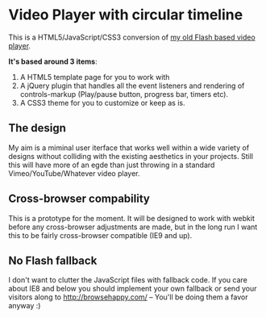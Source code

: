 # Video Player with circular timeline
This is a HTML5/JavaScript/CSS3 conversion of [my old Flash based video player](http://activeden.net/item/video-player-with-circular-scrubbingprogress/130624). 

**It's based around 3 items**:

1. A HTML5 template page for you to work with
2. A jQuery plugin that handles all the event listeners and rendering of controls-markup (Play/pause button, progress bar, timers etc).
3. A CSS3 theme for you to customize or keep as is.

## The design
My aim is a miminal user iterface that works well within a wide variety of designs without colliding with the existing aesthetics in your projects. Still this will have more of an egde than just throwing in a standard Vimeo/YouTube/Whatever video player.

## Cross-browser compability
This is a prototype for the moment. It will be designed to work with webkit before any cross-browser adjustments are made, but in the long run I want this to be fairly cross-browser compatible (IE9 and up).

## No Flash fallback
I don't want to clutter the JavaScript files with fallback code. If you care about IE8 and below you should implement your own fallback or send your visitors along to http://browsehappy.com/ – You'll be doing them a favor anyway :)
 